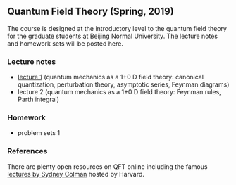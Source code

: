 ## Quantum Field Theory (Spring, 2019)

The course is designed at the introductory level to the quantum field theory for the graduate students at Beijing Normal University. The lecture notes and homework sets will be posted here.


### Lecture notes
- [lecture 1](https://l-x-x.github.io/qft-2019/notes/qft2019spring-1.pdf) (quantum mechanics as a 1+0 D field theory: canonical quantization, perturbation theory, asymptotic series, Feynman diagrams)
- lecture 2 (quantum mechanics as a 1+0 D field theory: Feynman rules, Parth integral)


### Homework 
- problem sets 1 

### References
There are plenty open resources on QFT online including the famous [lectures by Sydney Colman](https://www.physics.harvard.edu/events/videos/Phys253) hosted by Harvard. 
